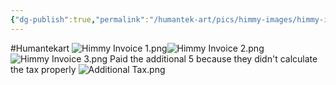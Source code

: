 ```yaml
---
{"dg-publish":true,"permalink":"/humantek-art/pics/himmy-images/himmy-invoice/"}
---
```


#Humantekart 
![Himmy Invoice 1.png](/img/user/Humantek%20art/Pics/Himmy%20Images/Himmy%20Invoice%201.png)![Himmy Invoice 2.png](/img/user/Humantek%20art/Pics/Himmy%20Images/Himmy%20Invoice%202.png)![Himmy Invoice 3.png](/img/user/Humantek%20art/Pics/Himmy%20Images/Himmy%20Invoice%203.png)
Paid the additional 5 because they didn't calculate the tax properly
![Additional Tax.png](/img/user/Humantek%20art/Pics/Himmy%20Images/Additional%20Tax.png)
